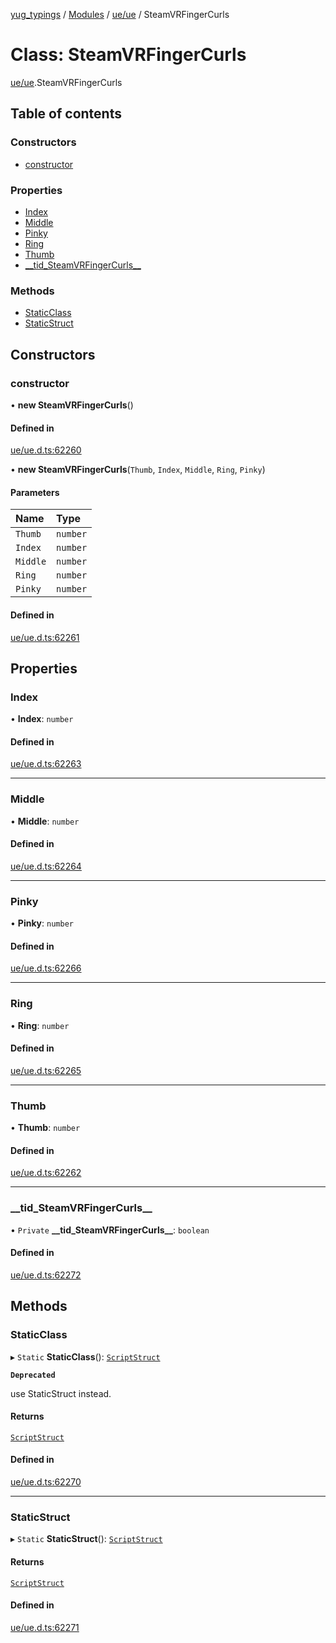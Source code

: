 [yug_typings](../README.md) / [Modules](../modules.md) / [ue/ue](../modules/ue_ue.md) / SteamVRFingerCurls

# Class: SteamVRFingerCurls

[ue/ue](../modules/ue_ue.md).SteamVRFingerCurls

## Table of contents

### Constructors

- [constructor](ue_ue.SteamVRFingerCurls.md#constructor)

### Properties

- [Index](ue_ue.SteamVRFingerCurls.md#index)
- [Middle](ue_ue.SteamVRFingerCurls.md#middle)
- [Pinky](ue_ue.SteamVRFingerCurls.md#pinky)
- [Ring](ue_ue.SteamVRFingerCurls.md#ring)
- [Thumb](ue_ue.SteamVRFingerCurls.md#thumb)
- [\_\_tid\_SteamVRFingerCurls\_\_](ue_ue.SteamVRFingerCurls.md#__tid_steamvrfingercurls__)

### Methods

- [StaticClass](ue_ue.SteamVRFingerCurls.md#staticclass)
- [StaticStruct](ue_ue.SteamVRFingerCurls.md#staticstruct)

## Constructors

### constructor

• **new SteamVRFingerCurls**()

#### Defined in

[ue/ue.d.ts:62260](https://github.com/YugMetaverse/yug_typings/blob/b7d9b19/ue/ue.d.ts#L62260)

• **new SteamVRFingerCurls**(`Thumb`, `Index`, `Middle`, `Ring`, `Pinky`)

#### Parameters

| Name | Type |
| :------ | :------ |
| `Thumb` | `number` |
| `Index` | `number` |
| `Middle` | `number` |
| `Ring` | `number` |
| `Pinky` | `number` |

#### Defined in

[ue/ue.d.ts:62261](https://github.com/YugMetaverse/yug_typings/blob/b7d9b19/ue/ue.d.ts#L62261)

## Properties

### Index

• **Index**: `number`

#### Defined in

[ue/ue.d.ts:62263](https://github.com/YugMetaverse/yug_typings/blob/b7d9b19/ue/ue.d.ts#L62263)

___

### Middle

• **Middle**: `number`

#### Defined in

[ue/ue.d.ts:62264](https://github.com/YugMetaverse/yug_typings/blob/b7d9b19/ue/ue.d.ts#L62264)

___

### Pinky

• **Pinky**: `number`

#### Defined in

[ue/ue.d.ts:62266](https://github.com/YugMetaverse/yug_typings/blob/b7d9b19/ue/ue.d.ts#L62266)

___

### Ring

• **Ring**: `number`

#### Defined in

[ue/ue.d.ts:62265](https://github.com/YugMetaverse/yug_typings/blob/b7d9b19/ue/ue.d.ts#L62265)

___

### Thumb

• **Thumb**: `number`

#### Defined in

[ue/ue.d.ts:62262](https://github.com/YugMetaverse/yug_typings/blob/b7d9b19/ue/ue.d.ts#L62262)

___

### \_\_tid\_SteamVRFingerCurls\_\_

• `Private` **\_\_tid\_SteamVRFingerCurls\_\_**: `boolean`

#### Defined in

[ue/ue.d.ts:62272](https://github.com/YugMetaverse/yug_typings/blob/b7d9b19/ue/ue.d.ts#L62272)

## Methods

### StaticClass

▸ `Static` **StaticClass**(): [`ScriptStruct`](ue_ue.ScriptStruct.md)

**`Deprecated`**

use StaticStruct instead.

#### Returns

[`ScriptStruct`](ue_ue.ScriptStruct.md)

#### Defined in

[ue/ue.d.ts:62270](https://github.com/YugMetaverse/yug_typings/blob/b7d9b19/ue/ue.d.ts#L62270)

___

### StaticStruct

▸ `Static` **StaticStruct**(): [`ScriptStruct`](ue_ue.ScriptStruct.md)

#### Returns

[`ScriptStruct`](ue_ue.ScriptStruct.md)

#### Defined in

[ue/ue.d.ts:62271](https://github.com/YugMetaverse/yug_typings/blob/b7d9b19/ue/ue.d.ts#L62271)
